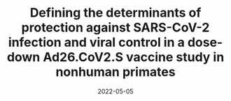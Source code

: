 ---
title: "Defining the determinants of protection against SARS-CoV-2 infection and viral control in a dose-down Ad26.CoV2.S vaccine study in nonhuman primates"
collection: publications
category: manuscripts
permalink: /publication/zhu_et_al_2022
excerpt: 'With the world effectively gridlocked by COVID-19, I began a months-long exploration into the world of epidemiology and multivariate modeling. We aimed to predict immune response features that correlated with vaccine-induced protection against COVID-19, finding evidence of a critical role for non-neutralizing antibodies in this process.'
date: 2022-05-05
venue: 'PLOS Biology'
paperurl: 'http://dzhu8.github.io/files/Zhu_et_al_2022.pdf'
citation: 'Zhu, D.Y.*, Gorman, M.J.*, ..., Lauffenburger, D.A., Barouch, D.H., Alter, G. (2022). &quot;Defining the determinants of protection against SARS-CoV-2 infection and viral control in a dose-down Ad26.CoV2.S vaccine study in nonhuman primates.&quot; <i>PLOS Biology</i>. 20(5).'
---